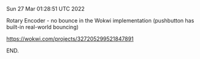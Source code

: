 Sun 27 Mar 01:28:51 UTC 2022

  Rotary Encoder - no bounce in the Wokwi implementation (pushbutton has built-in real-world bouncing)

  https://wokwi.com/projects/327205299521847891

END.
